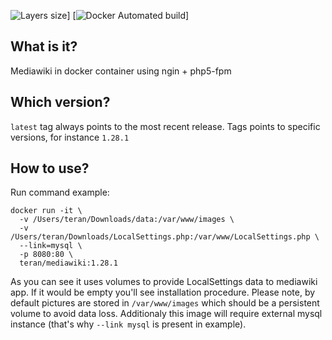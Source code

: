 ![Layers size](https://images.microbadger.com/badges/image/teran/mediawiki.svg)]
[![Docker Automated build](https://img.shields.io/docker/automated/teran/mediawiki.svg)]

## What is it?
Mediawiki in docker container using ngin + php5-fpm

## Which version?
`latest` tag always points to the most recent release.
Tags points to specific versions, for instance `1.28.1`

## How to use?
Run command example:
```
docker run -it \
  -v /Users/teran/Downloads/data:/var/www/images \
  -v /Users/teran/Downloads/LocalSettings.php:/var/www/LocalSettings.php \
  --link=mysql \
  -p 8080:80 \
  teran/mediawiki:1.28.1
```

As you can see it uses volumes to provide LocalSettings data to mediawiki app.
If it would be empty you'll see installation procedure. Please note, by default
pictures are stored in `/var/www/images` which should be a persistent volume to
avoid data loss. Additionaly this image will require external mysql instance
(that's why `--link mysql` is present in example).
